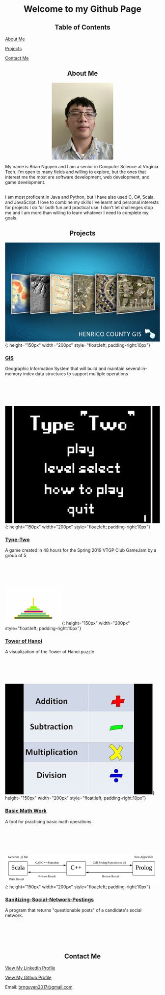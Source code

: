 <h1 align="center">Welcome to my Github Page</h1>

<h2 align="center">Table of Contents</h2>

<a href="#about">About Me</a>
  
<a href="#projects">Projects</a>
  
<a href="#contact">Contact Me</a>

<h2 align="center" id="about">About Me</h2>
<p align="center">
<img src="/images/me.jpg" align="center" width="200" height="250">
</p>
My name is Brian Nguyen and I am a senior in Computer Science at Virginia Tech. I'm open to many fields and willing to explore, but the ones that interest me the most are software development, web development, and game development. 
<br><br>

I am most proficent in Java and Python, but I have also used C, C#, Scala, and JavaScript. I love to combine my skills I've learnt and personal interests for projects I do for both fun and practical use. I don't let challenges stop me and I am more than willing to learn whatever I need to complete my goals.

<h2 align="center" id="projects">Projects</h2>

![GIS](/pages/GIS/images/Henrico_County_GIS.jpg){: height="150px" width="200px" style="float:left; padding-right:10px"} 
### [GIS](/pages/GIS/GIS.md) 

Geographic Information System that will build and maintain several in-memory index data structures to support multiple operations

<br><br>
<br><br>

![Type-Two](/pages/Type-Two/images/Title_Screen.PNG){: height="150px" width="200px" style="float:left; padding-right:10px"} 
### [Type-Two](/pages/Type-Two/Type-Two.md) 

A game created in 48 hours for the Spring 2019 VTGP Club GameJam by a group of 5

<br><br>
<br><br>


![Tower-Of-Hanoi](/pages/Tower-of-Hanoi/images/Tower_of_Hanoi_img.PNG){: height="150px" width="200px" style="float:left; padding-right:10px"} 
### [Tower of Hanoi](/pages/Tower-of-Hanoi/Tower-of-Hanoi.md) 

A visualization of the Tower of Hanoi puzzle

<br><br>
<br><br>

![Basic-Math-Work](/pages/Basic-Math-Work/images/4-basic-operations.jpg){: height="150px" width="200px" style="float:left; padding-right:10px"} 
### [Basic Math Work](/pages/Basic-Math-Work/Basic-Math-Work.md) 

A tool for practicing basic math operations

<br><br>
<br><br>

![SSNP](/pages/Sanitizing-Social-Network-Postings/images/high-level-language-overview.PNG){: height="150px" width="200px" style="float:left; padding-right:10px"} 
### [Sanitizing-Social-Network-Postings](/pages/Sanitizing-Social-Network-Postings/SSNP.md) 

A program that returns "questionable posts" of a candidate's social network.

<br><br>
<br><br>




<h2 align="center" id="contact">Contact Me</h2>
  
<a href="https://www.linkedin.com/in/brian-nguyen-2000/">View My LinkedIn Profile</a>

<a href="https://www.github.com/Lin1ey">View My Github Profile</a>

Email: brnguyen2017@gmail.com

